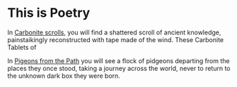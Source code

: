 # This is Poetry
In [Carbonite scrolls](https://github.com/dougbutner/poetry/tree/master/Carbonite%20Scrolls), you will find a shattered scroll of ancient knowledge, painstaikingly reconstructed with tape made of the wind. These Carbonite Tablets of


In [Pigeons from the Path]() you will see a flock of pidgeons departing from the places they once stood, taking a journey across the world, never to return to the unknown dark box they were born. 
<!--stackedit_data:
eyJoaXN0b3J5IjpbMTIyMDcxNzQwMCwtMjY4Mzg1NjM3XX0=
-->